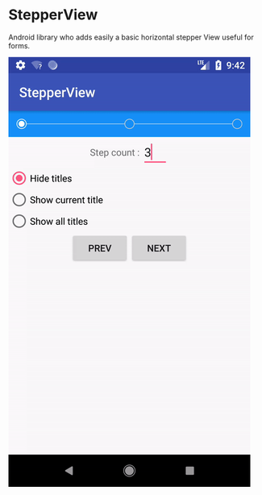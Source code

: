 StepperView
============

Android library who adds easily a basic horizontal stepper View useful for forms.

![](stepperViewDemo.gif "Title")